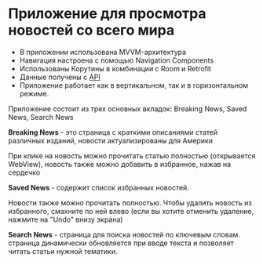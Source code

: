 # Приложение для просмотра новостей со всего мира

- В приложении использована MVVM-архитектура
- Навигация настроена с помощью Navigation Components
- Использованы Корутины в комбинации с Room и Retrofit
- Данные получены с [API](https://newsapi.org/)
- Приложение работает как в вертикальном, так и в горизонтальном режиме.

Приложение состоит из трех основных вкладок: Breaking News, Saved News, Search News

**Breaking News** - это страница с краткими описаниями статей различных изданий, новости актуализированы для Америки
  
  При клике на новость можно прочитать статью полностью (открывается WebView), новость также можно добавить в избранное, нажав на сердечко

**Saved News** - содержит список избранных новостей.
  
  Новости также можно прочитать полностью. Чтобы удалить новость из избранного, смахните по ней влево (если вы хотите отменить удаление, нажмите на "Undo" внизу экрана)

**Search News** - страница для поиска новостей по ключевым словам. страница динамически обновляется при вводе текста и позволяет читать статьи нужной тематики.

